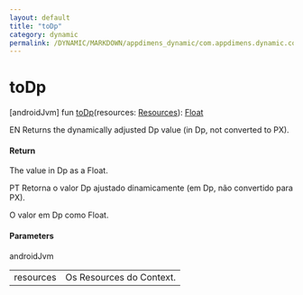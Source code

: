 ```yaml
---
layout: default
title: "toDp"
category: dynamic
permalink: /DYNAMIC/MARKDOWN/appdimens_dynamic/com.appdimens.dynamic.code/-app-dimens-dynamic/to-dp.html
---
```


# toDp

[androidJvm]
fun [toDp](to-dp.md)(resources: [Resources](https://developer.android.com/reference/kotlin/android/content/res/Resources.html)): [Float](https://kotlinlang.org/api/core/kotlin-stdlib/kotlin/-float/index.html)

EN Returns the dynamically adjusted Dp value (in Dp, not converted to PX).

#### Return

The value in Dp as a Float.

PT Retorna o valor Dp ajustado dinamicamente (em Dp, não convertido para PX).

O valor em Dp como Float.

#### Parameters

androidJvm

| | |
|---|---|
| resources | Os Resources do Context. |